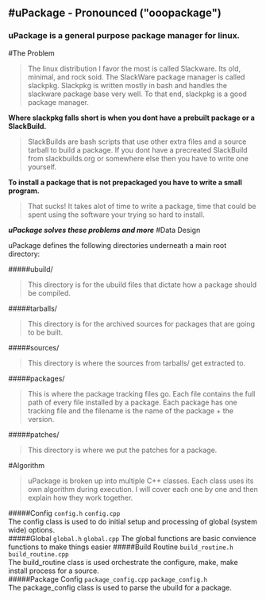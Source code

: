 #uPackage - Pronounced ("ooopackage")
---------

### uPackage is a general purpose package manager for linux.  

#The Problem
>   The linux distribution I favor the most is called Slackware.  Its old, minimal,
and rock soid.  The SlackWare package manager is called slackpkg.  Slackpkg
is written mostly in bash and handles the slackware package base very well.  To that
end, slackpkg is a good package manager.  

__**Where slackpkg falls short is when you dont have a prebuilt package or a SlackBuild.**__

>   SlackBuilds are bash scripts that use other extra files and a source tarball to build a
package.  If you dont have a precreated SlackBuild from slackbuilds.org or somewhere else
then you have to write one yourself.  

__**To install a package that is not prepackaged you have to write a small program.**__

>   That sucks!  It takes alot of time to write a package, time that could be spent using
the software your trying so hard to install.  

__*uPackage solves these problems and more*__
#Data Design

uPackage defines the following directories underneath a main root directory:

#####ubuild/
>   This directory is for the ubuild files that dictate how a package should
be compiled.  

#####tarballs/
>   This directory is for the archived sources for packages that are going to
be built.  

#####sources/
>   This directory is where the sources from tarballs/ get extracted to.  

#####packages/
>   This is where the package tracking files go.  Each file contains the full
path of every file installed by a package.  Each package has one tracking file
and the filename is the name of the package + the version.

#####patches/
>  This directory is where we put the patches for a package.  

#Algorithm
>   uPackage is broken up into multiple C++ classes.  Each class uses its own
algorithm during execution.  I will cover each one by one and then explain how
they work together.  

#####Config
    `config.h` `config.cpp`  
    The config class is used to do initial setup and processing of global (system wide) options.  
#####Global
    `global.h` `global.cpp`
    The global functions are basic convience functions to make things easier
#####Build Routine
    `build_routine.h` `build_routine.cpp`  
    The build_routine class is used orchestrate the configure, make, make install process for a source.  
#####Package Config
    `package_config.cpp` `package_config.h`  
    The package_config class is used to parse the ubuild for a package.  


